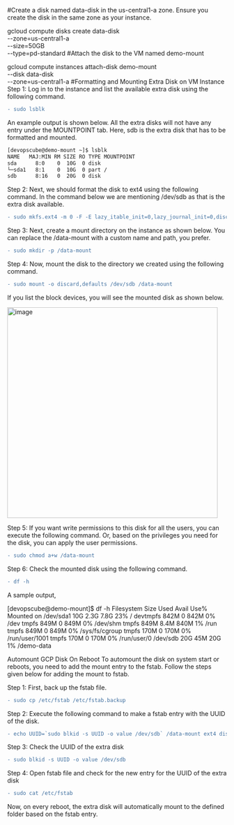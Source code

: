 #Create a disk named data-disk in the us-central1-a zone. Ensure you create the disk in the same zone as your instance.

gcloud compute disks create data-disk \
      --zone=us-central1-a \
      --size=50GB \
      --type=pd-standard
#Attach the disk to the VM named demo-mount

gcloud compute instances attach-disk demo-mount \
  --disk data-disk \
  --zone=us-central1-a 
#Formatting and Mounting Extra Disk on VM Instance
Step 1: Log in to the instance and list the available extra disk using the following command.
```diff
- sudo lsblk
```
An example output is shown below. All the extra disks will not have any entry under the MOUNTPOINT tab. Here, sdb is the extra disk that has to be formatted and mounted.
```diff
[devopscube@demo-mount ~]$ lsblk
NAME   MAJ:MIN RM SIZE RO TYPE MOUNTPOINT
sda      8:0    0  10G  0 disk 
└─sda1   8:1    0  10G  0 part /
sdb      8:16   0  20G  0 disk
```

Step 2: Next, we should format the disk to ext4 using the following command. In the command below we are mentioning /dev/sdb as that is the extra disk available.
```diff
- sudo mkfs.ext4 -m 0 -F -E lazy_itable_init=0,lazy_journal_init=0,discard /dev/sdb
```

Step 3: Next, create a mount directory on the instance as shown below. You can replace the /data-mount with a custom name and path, you prefer.
```diff
- sudo mkdir -p /data-mount
```

Step 4: Now, mount the disk to the directory we created using the following command.
```diff
- sudo mount -o discard,defaults /dev/sdb /data-mount
```
If you list the block devices, you will see the mounted disk as shown below.

<img width="483" alt="image" src="https://user-images.githubusercontent.com/88643508/148246829-6bdb1dd0-2410-4cfe-86ba-350315a8b020.png">

Step 5: If you want write permissions to this disk for all the users, you can execute the following command. Or, based on the privileges you need for the disk, you can apply the user permissions.
```diff
- sudo chmod a+w /data-mount
```
Step 6: Check the mounted disk using the following command.
```diff
- df -h
```
A sample output,

[devopscube@demo-mount]$ df -h
Filesystem      Size  Used Avail Use% Mounted on
/dev/sda1        10G  2.3G  7.8G  23% /
devtmpfs        842M     0  842M   0% /dev
tmpfs           849M     0  849M   0% /dev/shm
tmpfs           849M  8.4M  840M   1% /run
tmpfs           849M     0  849M   0% /sys/fs/cgroup
tmpfs           170M     0  170M   0% /run/user/1001
tmpfs           170M     0  170M   0% /run/user/0
/dev/sdb         20G   45M   20G   1% /demo-data

Automount GCP Disk On Reboot
To automount the disk on system start or reboots, you need to add the mount entry to the fstab. Follow the steps given below for adding the mount to fstab.

Step 1: First, back up the fstab file.
```diff
- sudo cp /etc/fstab /etc/fstab.backup
```
Step 2: Execute the following command to make a fstab entry with the UUID of the disk.
```diff
- echo UUID=`sudo blkid -s UUID -o value /dev/sdb` /data-mount ext4 discard,defaults,noatime,nofail 0 2 | sudo tee -a /etc/fstab
```
Step 3: Check the UUID of the extra disk
```diff
- sudo blkid -s UUID -o value /dev/sdb
```
Step 4: Open fstab file and check for the new entry for the UUID of the extra disk
```diff
- sudo cat /etc/fstab
```
Now, on every reboot, the extra disk will automatically mount to the defined folder based on the fstab entry.
